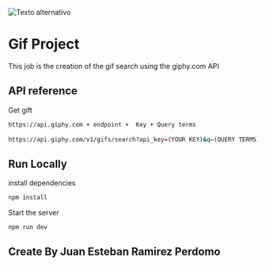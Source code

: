 ![Texto alternativo](https://i0.wp.com/www.galvanizeaction.org/wp-content/uploads/2022/06/Wow-gif.gif?fit=450%2C250&ssl=1)

# Gif Project 

This job is the creation of the gif search using the giphy.com API

## API reference 

Get gift 

```bash
https://api.giphy.com + endpoint +  Key + Query terms
 
https://api.giphy.com/v1/gifs/search?api_key=(YOUR KEY)&q=(QUERY TERMS)&limit=25&offset=0&rating=g&lang=en&bundle=messaging_non_clips
```

## Run Locally
install dependencies 

```bash
npm install 
```
Start the server 

```bash
npm run dev
```

## Create By Juan Esteban Ramirez Perdomo

